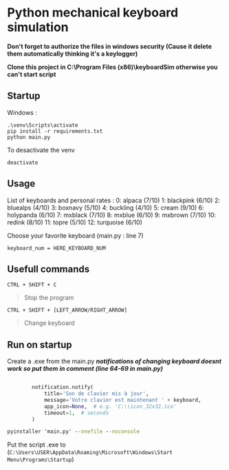 # Python mechanical keyboard simulation

**Don't forget to authorize the files in windows security (Cause it delete them automatically thinking it's a keylogger)**

**Clone this project in C:\Program Files (x86)\keyboardSim otherwise you can't start script**
## Startup

Windows :

```
.\venv\Scripts\activate
pip install -r requirements.txt
python main.py
```

To desactivate the venv

```
deactivate
```

## Usage

List of keyboards and personal rates :
0: alpaca (7/10)
1: blackpink (6/10)
2: bluealps (4/10)
3: boxnavy (5/10)
4: buckling (4/10)
5: cream (9/10)
6: holypanda (6/10)
7: mxblack (7/10)
8: mxblue (6/10)
9: mxbrown (7/10)
10: redink (8/10)
11: topre (5/10)
12: turquoise (6/10)

Choose your favorite keyboard (main.py : line 7)

```
keyboard_num = HERE_KEYBOARD_NUM
```

## Usefull commands
`CTRL + SHIFT + C`

> Stop the program

`CTRL + SHIFT + [LEFT_ARROW/RIGHT_ARROW]`

> Change keyboard

## Run on startup

Create a .exe from the main.py
**_notifications of changing keyboard doesnt work so put them in comment (line 64-69 in main.py)_**

```py

        notification.notify(
            title='Son de clavier mis à jour',
            message='Votre clavier est maintenant ' + keyboard,
            app_icon=None,  # e.g. 'C:\\icon_32x32.ico'
            timeout=1,  # seconds
        )
```

```cmd
pyinstaller 'main.py' --onefile --noconsole
```

Put the script .exe to  (`C:\Users\USER\AppData\Roaming\Microsoft\Windows\Start Menu\Programs\Startup`)
